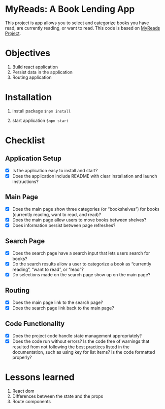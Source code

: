# MyReads: A Book Lending App

This project is app allows you to select and categorize books you have read, are currently reading, or want to read. This code is based on [MyReads Project](https://github.com/udacity/reactnd-project-myreads-starter).

# Objectives

1. Build react application
2. Persist data in the application
3. Routing application

# Installation

1. install package
   `$npm install`

2. start application
   `$npm start`



# Checklist

## Application Setup

- [x] Is the application easy to install and start?
- [x] Does the application include README with clear installation and launch instructions?

## Main Page

- [x] Does the main page show three categories (or “bookshelves”) for books (currently reading, want to read, and read)?
- [x] Does the main page allow users to move books between shelves?
- [x] Does information persist between page refreshes?

## Search Page

- [x] Does the search page have a search input that lets users search for books?
- [x] Do the search results allow a user to categorize a book as “currently reading”, “want to read”, or “read”?
- [x] Do selections made on the search page show up on the main page?

## Routing

- [x] Does the main page link to the search page?
- [x] Does the search page link back to the main page?

## Code Functionality

- [x] Does the project code handle state management appropriately?
- [x] Does the code run without errors? Is the code free of warnings that resulted from not following the best practices listed in the documentation, such as using key for list items? Is the code formatted properly?

# Lessons learned

1. React dom
2. Differences between the state and the props
3. Route components
